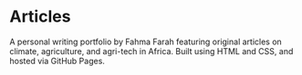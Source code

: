 # Articles
A personal writing portfolio by Fahma Farah featuring original articles on climate, agriculture, and agri-tech in Africa. Built using HTML and CSS, and hosted via GitHub Pages.
